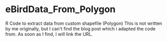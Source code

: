 # eBirdData_From_Polygon
R Code to extract data from custom shapefile (Polygon)
This is not written by me originally, but I can't find the blog post which i adapted the code from. As soon as I find, I will link the URL. 
